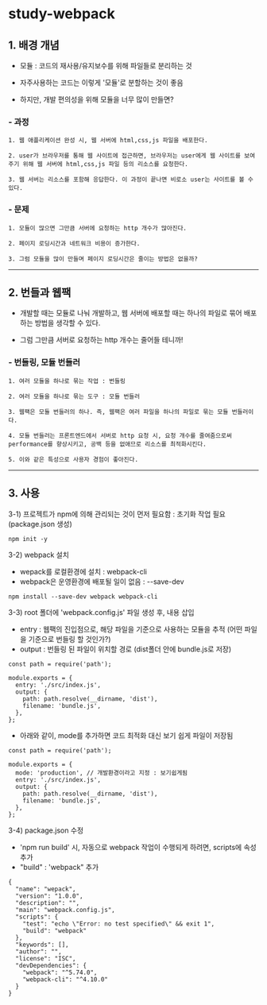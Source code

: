 study-webpack
======================

## 1. 배경 개념
 - 모듈 : 코드의 재사용/유지보수를 위해 파일들로 분리하는 것
 
 - 자주사용하는 코드는 이렇게 '모듈'로 분할하는 것이 좋음

 - 하지만, 개발 편의성을 위해 모듈을 너무 많이 만들면?

### - 과정
	1. 웹 애플리케이션 완성 시, 웹 서버에 html,css,js 파일을 배포한다.

	2. user가 브라우저를 통해 웹 사이트에 접근하면, 브라우저는 user에게 웹 사이트를 보여주기 위해 웹 서버에 html,css,js 파일 등의 리소스를 요청한다.

	3. 웹 서버는 리소스를 포함해 응답한다. 이 과정이 끝나면 비로소 user는 사이트를 볼 수 있다.


### - 문제
	1. 모듈이 많으면 그만큼 서버에 요청하는 http 개수가 많아진다.

	2. 페이지 로딩시간과 네트워크 비용이 증가한다.

	3. 그럼 모듈을 많이 만들며 페이지 로딩시간은 줄이는 방법은 없을까?



****

## 2. 번들과 웹팩
 - 개발할 때는 모듈로 나눠 개발하고, 웹 서버에 배포할 때는 하나의 파일로 묶어 배포하는 방법을 생각할 수 있다.
 
 - 그럼 그만큼 서버로 요청하는 http 개수는 줄어들 테니까!

### - 번들링, 모듈 번들러
	1. 여러 모듈을 하나로 묶는 작업 : 번들링

	2. 여러 모듈을 하나로 묶는 도구 : 모듈 번들러

	3. 웹팩은 모듈 번들러의 하나. 즉, 웹팩은 여러 파일을 하나의 파일로 묶는 모듈 번들러이다.

    4. 모듈 번들러는 프론트엔드에서 서버로 http 요청 시, 요청 개수를 줄여줌으로써 performance를 향상시키고, 공백 등을 없애므로 리소스를 최적화시킨다.

    5. 이와 같은 특성으로 사용자 경험이 좋아진다.

****

## 3. 사용

3-1) 프로젝트가 npm에 의해 관리되는 것이 먼저 필요함 : 초기화 작업 필요 (package.json 생성)
```
npm init -y
```


3-2) webpack 설치
 - wepack를 로컬환경에 설치 : webpack-cli
 - webpack은 운영환경에 배포될 일이 없음 : --save-dev
```
npm install --save-dev webpack webpack-cli
```


3-3) root 폴더에 'webpack.config.js' 파일 생성 후, 내용 삽입
 - entry : 웹팩의 진입점으로, 해당 파일을 기준으로 사용하는 모듈을 추적 (어떤 파일을 기준으로 번들링 할 것인가?)
 - output : 번들링 된 파일이 위치할 경로 (dist폴더 안에 bundle.js로 저장)

```
const path = require('path');

module.exports = {
  entry: './src/index.js',
  output: {
    path: path.resolve(__dirname, 'dist'),
    filename: 'bundle.js',
  },
};
```

 - 아래와 같이, mode를 추가하면 코드 최적화 대신 보기 쉽게 파일이 저장됨
```
const path = require('path');

module.exports = {
  mode: 'production', // 개발환경이라고 지정 : 보기쉽게됨
  entry: './src/index.js',
  output: {
    path: path.resolve(__dirname, 'dist'),
    filename: 'bundle.js',
  },
};
```

3-4) package.json 수정
 - 'npm run build' 시, 자동으로 webpack 작업이 수행되게 하려면, scripts에 속성추가
 - "build" : 'webpack" 추가 

```
{
  "name": "wepack",
  "version": "1.0.0",
  "description": "",
  "main": "webpack.config.js",
  "scripts": {
    "test": "echo \"Error: no test specified\" && exit 1",
    "build": "webpack"
  },
  "keywords": [],
  "author": "",
  "license": "ISC",
  "devDependencies": {
    "webpack": "^5.74.0",
    "webpack-cli": "^4.10.0"
  }
}

```